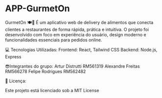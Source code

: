 # APP-GurmetOn
GurmetOn 🍽️🚀
É um aplicativo web de delivery de alimentos que conecta clientes a restaurantes de forma rápida, prática e intuitiva. O projeto foi desenvolvido com foco em experiência do usuário, design moderno e funcionalidades essenciais para pedidos online.

💻 Tecnologias Utilizadas:
Frontend: React, Tailwind CSS
Backend: Node.js, Express

😎Integrantes do grupo:
Artur Distrutti RM561319
Alexandre Freitas RM566278
Felipe Rodrigues RM562482

📄 Licença:

Este projeto está licenciado sob a MIT License